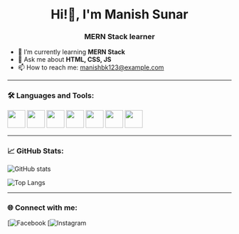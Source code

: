 <h1 align="center">Hi!👋, I'm Manish Sunar</h1>
<h3 align="center"> MERN Stack learner </h3>

- 🌱 I’m currently learning **MERN Stack**
- 💬 Ask me about **HTML, CSS, JS**
- 📫 How to reach me: manishbk123@example.com

---

### 🛠️ Languages and Tools:

<p align="left">
  <img src="https://cdn.jsdelivr.net/gh/devicons/devicon/icons/html5/html5-original.svg" width="40" height="40"/>
  <img src="https://cdn.jsdelivr.net/gh/devicons/devicon/icons/css3/css3-original.svg" width="40" height="40"/>
  <img src="https://cdn.jsdelivr.net/gh/devicons/devicon/icons/javascript/javascript-original.svg" width="40" height="40"/>
  <img src="https://cdn.jsdelivr.net/gh/devicons/devicon/icons/react/react-original.svg" width="40" height="40"/>
  <img src="https://cdn.jsdelivr.net/gh/devicons/devicon/icons/nodejs/nodejs-original.svg" width="40" height="40"/>
  <img src="https://cdn.jsdelivr.net/gh/devicons/devicon/icons/express/express-original.svg" width="40" height="40"/>
  <img src="https://cdn.jsdelivr.net/gh/devicons/devicon/icons/mongodb/mongodb-original.svg" width="40" height="40"/>
</p>

---

### 📈 GitHub Stats:

![GitHub stats](https://github-readme-stats.vercel.app/api?username=ManishBK123&show_icons=true&theme=radical)

![Top Langs](https://github-readme-stats.vercel.app/api/top-langs/?username=ManishBK123&layout=compact)

---

### 🌐 Connect with me:
[![Facebook](https://www.facebook.com/manish.sunar.985550)
[![Instagram](https://www.instagram.com/manishsunar99/)
